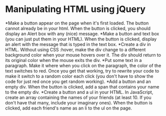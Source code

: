 # Manipulating HTML using jQuery


*Make a button appear on the page when it's first loaded. The button cannot already be in your html. When the button is clicked, you should display an Alert box with any (nice) message.
*Make a button and text box (you can just put them in your HTML). When the button is clicked, display an alert with the message that is typed in the text box.
*Create a div in HTML. Without using CSS :hover, make the div change to a different background color when your mouse hovers over it. The div should return to its original color when the mouse exits the div.
*Put some text in a paragraph. Make it where when you click on the paragraph, the color of the text switches to red. Once you get that working, try to rewrite your code to make it switch to a random color each click (you don't have to show the code for just red once you get random working).
*Add a button and an empty div. When the button is clicked, add a span that contains your name to the empty div.
*Create a button and a ul in your HTML. In JavaScript, create an array containing the names of your friends (at least 10. If you don't have that many, include your imaginary ones). When the button is clicked, add each friend's name as an li to the ul on the page.